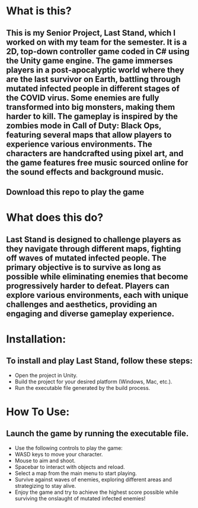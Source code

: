 # What is this?
## This is my Senior Project, Last Stand, which I worked on with my team for the semester. It is a 2D, top-down controller game coded in C# using the Unity game engine. The game immerses players in a post-apocalyptic world where they are the last survivor on Earth, battling through mutated infected people in different stages of the COVID virus. Some enemies are fully transformed into big monsters, making them harder to kill. The gameplay is inspired by the zombies mode in Call of Duty: Black Ops, featuring several maps that allow players to experience various environments. The characters are handcrafted using pixel art, and the game features free music sourced online for the sound effects and background music.

## Download this repo to play the game

# What does this do?
## Last Stand is designed to challenge players as they navigate through different maps, fighting off waves of mutated infected people. The primary objective is to survive as long as possible while eliminating enemies that become progressively harder to defeat. Players can explore various environments, each with unique challenges and aesthetics, providing an engaging and diverse gameplay experience.

# Installation:
## To install and play Last Stand, follow these steps:

  -  Open the project in Unity.
  -  Build the project for your desired platform (Windows, Mac, etc.).
  -  Run the executable file generated by the build process.

# How To Use:
## Launch the game by running the executable file.
 - Use the following controls to play the game:
 - WASD keys to move your character.
 - Mouse to aim and shoot.
 - Spacebar to interact with objects and reload.
 - Select a map from the main menu to start playing.
 - Survive against waves of enemies, exploring different areas and strategizing to stay alive.
 - Enjoy the game and try to achieve the highest score possible while surviving the onslaught of mutated infected enemies!
